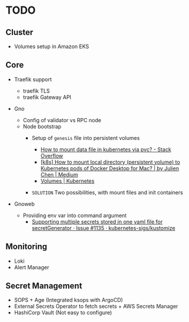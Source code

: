 # TODO

## Cluster

* Volumes setup in Amazon EKS

## Core

* Traefik support
  * traefik TLS
  * traefik Gateway API

* Gno
  * Config of validator vs RPC node
  * Node bootstrap
    * Setup of `genesis` file into persistent volumes
      * [How to mount data file in kubernetes via pvc? - Stack Overflow](https://stackoverflow.com/questions/51648465/how-to-mount-data-file-in-kubernetes-via-pvc "How to mount data file in kubernetes via pvc? - Stack Overflow")
      * [[k8s] How to mount local directory (persistent volume) to Kubernetes pods of Docker Desktop for Mac? | by Julien Chen | Medium](https://julien-chen.medium.com/k8s-how-to-mount-local-directory-persistent-volume-to-kubernetes-pods-of-docker-desktop-for-mac-b72f3ca6b0dd "[k8s] How to mount local directory (persistent volume) to Kubernetes pods of Docker Desktop for Mac? | by Julien Chen | Medium")
      * [Volumes | Kubernetes](https://kubernetes.io/docs/concepts/storage/volumes/#using-subpath "Volumes | Kubernetes")

    * `SOLUTION` Two possibilities, with mount files and init containers

* Gnoweb
  * Providing env var into command argument
    * [Supporting multiple secrets stored in one yaml file for secretGenerator · Issue #1135 · kubernetes-sigs/kustomize](https://github.com/kubernetes-sigs/kustomize/issues/1135#issuecomment-497132880)

## Monitoring

* Loki
* Alert Manager

## Secret Management

* SOPS + Age (Integrated ksops with ArgoCD)
* External Secrets Operator to fetch secrets + AWS Secrets Manager
* HashiCorp Vault (Not easy to configure)